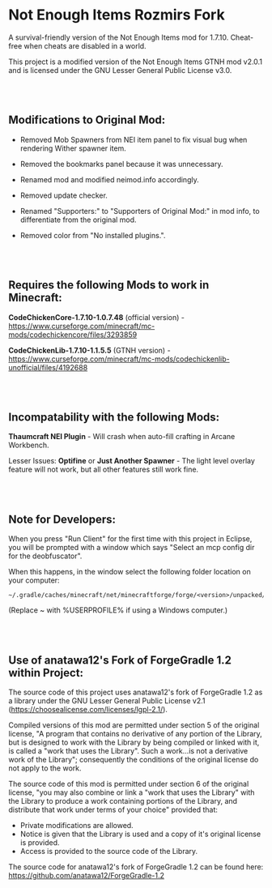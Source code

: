 # Not Enough Items Rozmirs Fork

A survival-friendly version of the Not Enough Items mod for 1.7.10. Cheat-free when cheats are disabled in a world.

This project is a modified version of the Not Enough Items GTNH mod v2.0.1 and is licensed under the GNU Lesser General Public License v3.0.

<br>
<br>

## Modifications to Original Mod:
* Removed Mob Spawners from NEI item panel to fix visual bug when rendering Wither spawner item.

* Removed the bookmarks panel because it was unnecessary.

* Renamed mod and modified neimod.info accordingly.

* Removed update checker.

* Renamed "Supporters:" to "Supporters of Original Mod:" in mod info, to differentiate from the original mod.

* Removed color from "No installed plugins.".

<br>
<br>

## Requires the following Mods to work in Minecraft:
**CodeChickenCore-1.7.10-1.0.7.48** (official version) - https://www.curseforge.com/minecraft/mc-mods/codechickencore/files/3293859

**CodeChickenLib-1.7.10-1.1.5.5** (GTNH version) - https://www.curseforge.com/minecraft/mc-mods/codechickenlib-unofficial/files/4192688

<br>
<br>
 
## Incompatability with the following Mods:
**Thaumcraft NEI Plugin** - Will crash when auto-fill crafting in Arcane Workbench.

Lesser Issues: **Optifine**    or    **Just Another Spawner**  -  The light level overlay feature will not work, but all other features still work fine.

<br>
<br>

## Note for Developers:
When you press "Run Client" for the first time with this project in Eclipse, you will be prompted with a window which says "Select an mcp config dir for the deobfuscator".


When this happens, in the window select the following folder location on your computer:

	~/.gradle/caches/minecraft/net/minecraftforge/forge/<version>/unpacked/conf

(Replace ~ with %USERPROFILE% if using a Windows computer.)

<br>
<br>

## Use of anatawa12's Fork of ForgeGradle 1.2 within Project:
The source code of this project uses anatawa12's fork of ForgeGradle 1.2 as a library under the GNU Lesser General Public License v2.1 (https://choosealicense.com/licenses/lgpl-2.1/).

Compiled versions of this mod are permitted under section 5 of the original license, "A program that contains no derivative of any portion of the Library, but is designed to work with the Library by being compiled or linked with it, is called a "work that uses the Library". Such a work...is not a derivative work of the Library"; consequently the conditions of the original license do not apply to the work.

The source code of this mod is permitted under section 6 of the original license, "you may also combine or link a "work that uses the Library" with the Library to produce a work containing portions of the Library, and distribute that work under terms of your choice" provided that:
* Private modifications are allowed.
* Notice is given that the Library is used and a copy of it's original license is provided.
* Access is provided to the source code of the Library.


The source code for anatawa12's fork of ForgeGradle 1.2 can be found here: https://github.com/anatawa12/ForgeGradle-1.2
